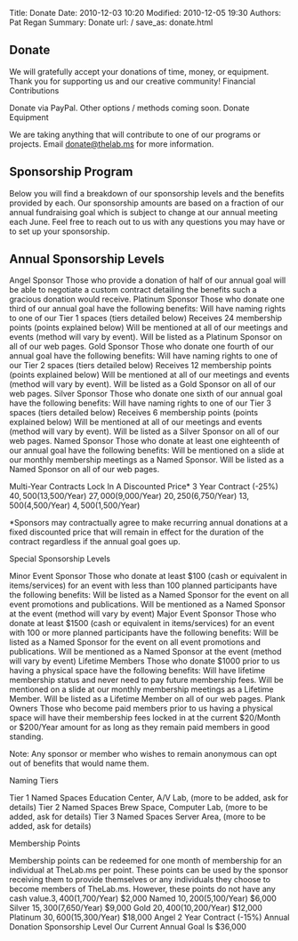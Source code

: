 Title: Donate
Date: 2010-12-03 10:20
Modified: 2010-12-05 19:30
Authors: Pat Regan
Summary: Donate
url: /
save_as: donate.html


## Donate

We will gratefully accept your donations of time, money, or equipment. Thank you for supporting us and our creative community!
Financial Contributions

Donate via PayPal. Other options / methods coming soon.
Donate Equipment

We are taking anything that will contribute to one of our programs or projects. Email donate@thelab.ms for more information.

## Sponsorship Program

Below you will find a breakdown of our sponsorship levels and the benefits provided by each.  Our sponsorship amounts are based on a fraction of our annual fundraising goal which is subject to change at our annual meeting each June.  Feel free to reach out to us with any questions you may have or to set up your sponsorship.

## Annual Sponsorship Levels

 Angel Sponsor
 Those who provide a donation of half of our annual goal will be able to negotiate a custom contract detailing the benefits such a gracious donation would receive.
 Platinum Sponsor
    Those who donate one third of our annual goal have the following benefits:
Will have naming rights to one of our Tier 1 spaces (tiers detailed below)
Receives 24 membership points (points explained below)
Will be mentioned at all of our meetings and events (method will vary by event).
Will be listed as a Platinum Sponsor on all of our web pages.
Gold Sponsor
Those who donate one fourth of our annual goal have the following benefits:
Will have naming rights to one of our Tier 2 spaces (tiers detailed below)
Receives 12 membership points (points explained below)
Will be mentioned at all of our meetings and events (method will vary by event).
Will be listed as a Gold Sponsor on all of our web pages.
Silver Sponsor
Those who donate one sixth of our annual goal have the following benefits:
Will have naming rights to one of our Tier 3 spaces (tiers detailed below)
Receives 6 membership points (points explained below)
Will be mentioned at all of our meetings and events (method will vary by event).
Will be listed as a Silver Sponsor on all of our web pages.
Named Sponsor
Those who donate at least one eighteenth of our annual goal have the following benefits:
Will be mentioned on a slide at our monthly membership meetings as a Named Sponsor.
Will be listed as a Named Sponsor on all of our web pages.

Multi-Year Contracts Lock In A Discounted Price*
3 Year Contract (-25%)
$40,500 ($13,500/Year)
$27,000 ($9,000/Year)
$20,250 ($6,750/Year)
$13,500 ($4,500/Year)
$4,500 ($1,500/Year)

*Sponsors may contractually agree to make recurring annual donations at a fixed discounted price that will remain in effect for the duration of the contract regardless if the annual goal goes up.

Special Sponsorship Levels

Minor Event Sponsor
Those who donate at least $100 (cash or equivalent in items/services) for an event with less than 100 planned participants have the following benefits:
Will be listed as a Named Sponsor for the event on all event promotions and publications.
Will be mentioned as a Named Sponsor at the event (method will vary by event)
Major Event Sponsor
Those who donate at least $1500 (cash or equivalent in items/services) for an event with 100 or more planned participants have the following benefits:
Will be listed as a Named Sponsor for the event on all event promotions and publications.
Will be mentioned as a Named Sponsor at the event (method will vary by event)
Lifetime Members
Those who donate $1000 prior to us having a physical space have the following benefits:
Will have lifetime membership status and never need to pay future membership fees.
Will be mentioned on a slide at our monthly membership meetings as a Lifetime Member.
Will be listed as a Lifetime Member on all of our web pages.
Plank Owners
Those who become paid members prior to us having a physical space will have their membership fees locked in at the current $20/Month or $200/Year amount for as long as they remain paid members in good standing.

Note:  Any sponsor or member who wishes to remain anonymous can opt out of benefits that would name them.

Naming Tiers

Tier 1 Named Spaces
Education Center, A/V Lab, (more to be added, ask for details)
Tier 2 Named Spaces
Brew Space, Computer Lab, (more to be added, ask for details)
Tier 3 Named Spaces
Server Area, (more to be added, ask for details)

Membership Points

Membership points can be redeemed for one month of membership for an individual at TheLab.ms per point.  These points can be used by the sponsor receiving them to provide themselves or any individuals they choose to become members of TheLab.ms.  However, these points do not have any cash value.$3,400 ($1,700/Year) $2,000 Named $10,200 ($5,100/Year) $6,000 Silver $15,300 ($7,650/Year) $9,000 Gold $20,400 ($10,200/Year) $12,000 Platinum $30,600 ($15,300/Year) $18,000 Angel 2 Year Contract (-15%) Annual Donation Sponsorship Level Our Current Annual Goal Is $36,000 
